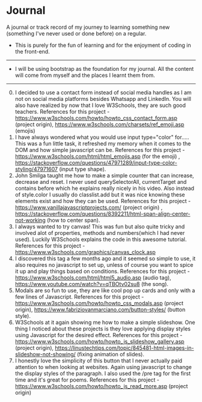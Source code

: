 # Journal
A journal or track record of my journey to learning something new (something I've never used or done before) on a regular. 

* This is purely for the fun of learning and for the enjoyment of coding in the front-end.
---
* I will be using bootstrap as the foundation for my journal. All the content will come from myself and the places I learnt them from.
---
0. I decided to use a contact form instead of social media handles as I am not on social media platforms besides Whatsapp and LinkedIn. You will also have realized by now that I love W3Schools, they are such good teachers. References for this project - https://www.w3schools.com/howto/howto_css_contact_form.asp (project origin), https://www.w3schools.com/charsets/ref_emoji.asp (emojis)
1. I have always wondered what you would use input type="color" for..... This was a fun little task, it refreshed my memory when it comes to the DOM and how simple javascript can be. 
References for this project - https://www.w3schools.com/html/html_emojis.asp (for the emoji) , https://stackoverflow.com/questions/47971289/input-type-color-styling/47971607 (input type shape).
2. John Smilga taught me how to make a simple counter that can increase, decrease and reset. I never used querySelectorAll, currentTarget and contains before which he explains really nicely in his video. Also instead of style.color I usually do classlist.add but it was nice knowing these elements exist and how they can be used.
References for this project - https://www.vanillajavascriptprojects.com/ (project origin) , https://stackoverflow.com/questions/8392211/html-span-align-center-not-working (how to center span).
3. I always wanted to try canvas! This was fun but also quite tricky and involved alot of properties, methods and numbers(which I had never used). Luckily W3Schools explains the code in this awesome tutorial. 
References for this project - https://www.w3schools.com/graphics/canvas_clock.asp
4. I discovered this tag a few months ago and it seemed so simple to use, it also requires no javascript to set up, unless of course you want to spice it up and play things based on conditions. References for this project - https://www.w3schools.com/html/html5_audio.asp (audio tag), https://www.youtube.com/watch?v=qTBOtv02su8 (the song).
5. Modals are so fun to use, they are like cool pop up cards and only with a few lines of Javascript. References for this project - https://www.w3schools.com/howto/howto_css_modals.asp (project origin), https://www.fabriziovanmarciano.com/button-styles/ (button style).
6. W3Schools at it again showing me how to make a simple slideshow. One thing I noticed about these projects is they love applying display styles using Javascript for the desired effect.
References for this project - https://www.w3schools.com/howto/howto_js_slideshow_gallery.asp (project origin), https://linustechtips.com/topic/845481-html-images-in-slideshow-not-showing/ (fixing animation of slides).
7. I honestly love the simplicity of this button that I never actually paid attention to when looking at websites. Again using javascript to change the display styles of the paragraph. I also used the /pre tag for the first time and it's great for poems. References for this project - https://www.w3schools.com/howto/howto_js_read_more.asp (project origin)
